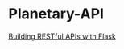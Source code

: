 # Planetary-API
[Building RESTful APIs with Flask](https://www.linkedin.com/learning/building-restful-apis-with-flask/) 
